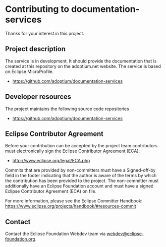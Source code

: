# Contributing to documentation-services

Thanks for your interest in this project.

## Project description

The service is in development. It should provide the documentation that is created at this repository on the adoptium.net website. The service is based on Eclipse MicroProfile. 

* https://github.com/adoptium/documentation-services

## Developer resources

The project maintains the following source code repositories

* https://github.com/adoptium/documentation-services

## Eclipse Contributor Agreement

Before your contribution can be accepted by the project team contributors must
electronically sign the Eclipse Contributor Agreement (ECA).

* http://www.eclipse.org/legal/ECA.php

Commits that are provided by non-committers must have a Signed-off-by field in
the footer indicating that the author is aware of the terms by which the
contribution has been provided to the project. The non-committer must
additionally have an Eclipse Foundation account and must have a signed Eclipse
Contributor Agreement (ECA) on file.

For more information, please see the Eclipse Committer Handbook:
https://www.eclipse.org/projects/handbook/#resources-commit

## Contact

Contact the Eclipse Foundation Webdev team via webdev@eclipse-foundation.org.
